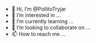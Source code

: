 - 👋 Hi, I’m @PollitoTryjar
- 👀 I’m interested in ...
- 🌱 I’m currently learning ...
- 💞️ I’m looking to collaborate on ...
- 📫 How to reach me ...

<!---
PollitoTryjar/PollitoTryjar is a ✨ special ✨ repository because its `README.md` (this file) appears on your GitHub profile.
You can click the Preview link to take a look at your changes.
--->
